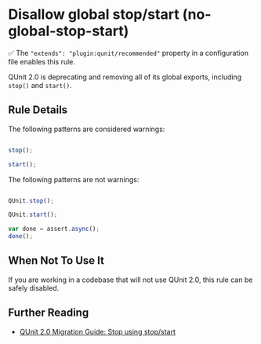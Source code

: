 # Disallow global stop/start (no-global-stop-start)

✅ The `"extends": "plugin:qunit/recommended"` property in a configuration file enables this rule.

QUnit 2.0 is deprecating and removing all of its global exports, including
`stop()` and `start()`.

## Rule Details

The following patterns are considered warnings:

```js

stop();

start();

```

The following patterns are not warnings:

```js

QUnit.stop();

QUnit.start();

var done = assert.async();
done();

```

## When Not To Use It

If you are working in a codebase that will not use QUnit 2.0, this rule can be
safely disabled.

## Further Reading

* [QUnit 2.0 Migration Guide: Stop using stop/start](http://qunitjs.com/upgrade-guide-2.x/#replace-stop-and-start-with-assert-async)
